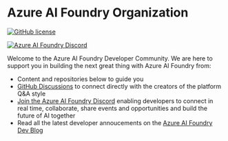 # Azure AI Foundry Organization

[![GitHub license](https://img.shields.io/github/license/microsoft/ai-agents-for-beginners.svg)](https://github.com/microsoft/ai-agents-for-beginners/blob/master/LICENSE?WT.mc_id=academic-105485-koreyst)

[![Azure AI Foundry Discord](https://dcbadge.limes.pink/api/server/kzRShWzttr)](https://discord.gg/kzRShWzttr)

Welcome to the Azure AI Foundry Developer Community. We are here to support you in building the next great thing with Azure AI Foundry from:
* Content and repositories below to guide you
* [GitHub Discussions](https://github.com/orgs/azure-ai-foundry/discussions) to connect directly with the creators of the platform Q&A style
* [Join the Azure AI Foundry Discord](https://aka.ms/azureai/discord) enabling developers to connect in real time, collaborate, share events and opportunities and build the future of AI together
* Read all the latest developer annoucements on the [Azure AI Foundry Dev Blog](https://devblogs.microsoft.com/foundry/)
